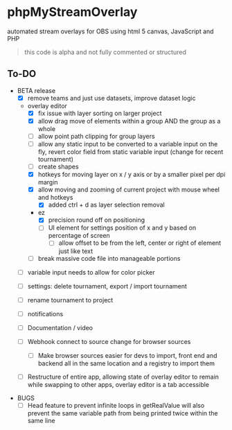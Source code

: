 # phpMyStreamOverlay
automated stream overlays for OBS using html 5 canvas, JavaScript and PHP

> this code is alpha and not fully commented or structured

## To-DO

- BETA release
	- [x] remove teams and just use datasets, improve dataset logic
	- overlay editor
		- [x] fix issue with layer sorting on larger project
		- [x] allow drag move of elements within a group AND the group as a whole
		- [ ] allow point path clipping for group layers
		- [ ] allow any static input to be converted to a variable input on the fly, revert color field from static variable input (change for recent tournament)
		- [ ] create shapes
		- [x] hotkeys for moving layer on x / y axis or by a smaller pixel per dpi margin
		- [x] allow moving and zooming of current project with mouse wheel and hotkeys
			- [x] added ctrl + d as layer selection removal
		- ez
			- [x] precision round off on positioning
			- [ ] UI element for settings position of x and y based on percentage of screen
				- [ ] allow offset to be from the left, center or right of element just like text
		- [ ] break massive code file into manageable portions
	- [ ] variable input needs to allow for color picker
	- [ ] settings: delete tournament, export / import tournament
	- [ ] rename tournament to project
	- [ ] notifications
	- [ ] Documentation / video
	- [ ] Webhook connect to source change for browser sources
		- [ ] Make browser sources easier for devs to import, front end and backend all in the same location and a registry to import them
	- [ ] Restructure of entire app, allowing state of overlay editor to remain while swapping to other apps, overlay editor is a tab accessible

	
- BUGS
	- [ ] Head feature to prevent infinite loops in getRealValue will also prevent the same variable path from being printed twice within the same line
